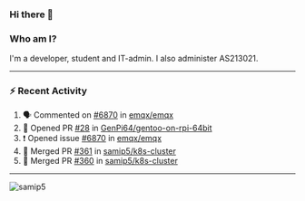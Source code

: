 ### Hi there 👋

### Who am I?
I'm a developer, student and IT-admin. I also administer AS213021.

---
### :zap: Recent Activity
<!--START_SECTION:activity-->
1. 🗣 Commented on [#6870](https://github.com/emqx/emqx/issues/6870) in [emqx/emqx](https://github.com/emqx/emqx)
2. 💪 Opened PR [#28](https://github.com/GenPi64/gentoo-on-rpi-64bit/pull/28) in [GenPi64/gentoo-on-rpi-64bit](https://github.com/GenPi64/gentoo-on-rpi-64bit)
3. ❗️ Opened issue [#6870](https://github.com/emqx/emqx/issues/6870) in [emqx/emqx](https://github.com/emqx/emqx)
4. 🎉 Merged PR [#361](https://github.com/samip5/k8s-cluster/pull/361) in [samip5/k8s-cluster](https://github.com/samip5/k8s-cluster)
5. 🎉 Merged PR [#360](https://github.com/samip5/k8s-cluster/pull/360) in [samip5/k8s-cluster](https://github.com/samip5/k8s-cluster)
<!--END_SECTION:activity-->
---

<img align="center" src="https://github-readme-stats.vercel.app/api?username=samip5&show_icons=true" alt="samip5" />
